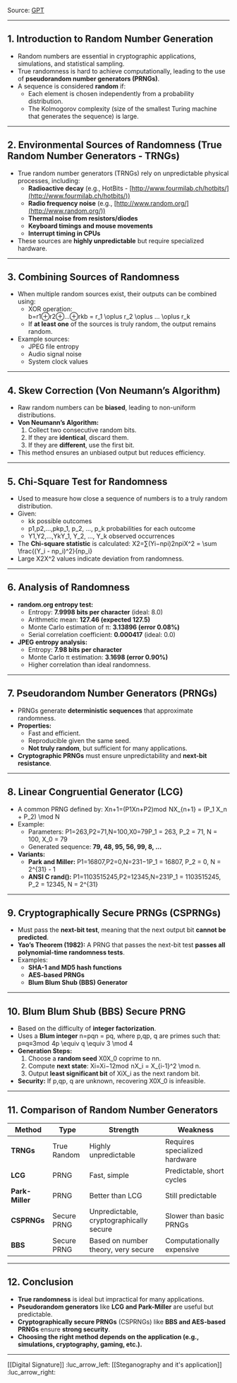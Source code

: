 Source: [GPT](https://chatgpt.com/c/67c585b6-e260-8009-bae0-30b0ea684d33)

---
## **1. Introduction to Random Number Generation**

- Random numbers are essential in cryptographic applications, simulations, and statistical sampling.
- True randomness is hard to achieve computationally, leading to the use of **pseudorandom number generators (PRNGs)**.
- A sequence is considered **random** if:
    - Each element is chosen independently from a probability distribution.
    - The Kolmogorov complexity (size of the smallest Turing machine that generates the sequence) is large.

---

## **2. Environmental Sources of Randomness (True Random Number Generators - TRNGs)**

- True random number generators (TRNGs) rely on unpredictable physical processes, including:
    - **Radioactive decay** (e.g., HotBits - [http://www.fourmilab.ch/hotbits/](http://www.fourmilab.ch/hotbits/))
    - **Radio frequency noise** (e.g., [http://www.random.org/](http://www.random.org/))
    - **Thermal noise from resistors/diodes**
    - **Keyboard timings and mouse movements**
    - **Interrupt timing in CPUs**
- These sources are **highly unpredictable** but require specialized hardware.

---

## **3. Combining Sources of Randomness**

- When multiple random sources exist, their outputs can be combined using:
    - XOR operation:  
        b=r1⊕r2⊕...⊕rkb = r_1 \oplus r_2 \oplus ... \oplus r_k
    - If **at least one** of the sources is truly random, the output remains random.
- Example sources:
    - JPEG file entropy
    - Audio signal noise
    - System clock values

---

## **4. Skew Correction (Von Neumann’s Algorithm)**

- Raw random numbers can be **biased**, leading to non-uniform distributions.
- **Von Neumann’s Algorithm:**
    1. Collect two consecutive random bits.
    2. If they are **identical**, discard them.
    3. If they are **different**, use the first bit.
- This method ensures an unbiased output but reduces efficiency.

---

## **5. Chi-Square Test for Randomness**

- Used to measure how close a sequence of numbers is to a truly random distribution.
- Given:
    - kk possible outcomes
    - p1,p2,...,pkp_1, p_2, ..., p_k probabilities for each outcome
    - Y1,Y2,...,YkY_1, Y_2, ..., Y_k observed occurrences
- The **Chi-square statistic** is calculated: X2=∑(Yi−npi)2npiX^2 = \sum \frac{(Y_i - np_i)^2}{np_i}
- Large X2X^2 values indicate deviation from randomness.

---

## **6. Analysis of Randomness**

- **random.org entropy test:**
    - Entropy: **7.9998 bits per character** (ideal: 8.0)
    - Arithmetic mean: **127.46 (expected 127.5)**
    - Monte Carlo estimation of π: **3.13896 (error 0.08%)**
    - Serial correlation coefficient: **0.000417** (ideal: 0.0)
- **JPEG entropy analysis:**
    - Entropy: **7.98 bits per character**
    - Monte Carlo π estimation: **3.1698 (error 0.90%)**
    - Higher correlation than ideal randomness.

---

## **7. Pseudorandom Number Generators (PRNGs)**

- PRNGs generate **deterministic sequences** that approximate randomness.
- **Properties:**
    - Fast and efficient.
    - Reproducible given the same seed.
    - **Not truly random**, but sufficient for many applications.
- **Cryptographic PRNGs** must ensure unpredictability and **next-bit resistance**.

---

## **8. Linear Congruential Generator (LCG)**

- A common PRNG defined by: Xn+1=(P1Xn+P2)mod  NX_{n+1} = (P_1 X_n + P_2) \mod N
- Example:
    - Parameters: P1=263,P2=71,N=100,X0=79P_1 = 263, P_2 = 71, N = 100, X_0 = 79
    - Generated sequence: **79, 48, 95, 56, 99, 8, ...**
- **Variants:**
    - **Park and Miller:** P1=16807,P2=0,N=231−1P_1 = 16807, P_2 = 0, N = 2^{31} - 1
    - **ANSI C rand():** P1=1103515245,P2=12345,N=231P_1 = 1103515245, P_2 = 12345, N = 2^{31}

---

## **9. Cryptographically Secure PRNGs (CSPRNGs)**

- Must pass the **next-bit test**, meaning that the next output bit **cannot be predicted**.
- **Yao’s Theorem (1982):** A PRNG that passes the next-bit test **passes all polynomial-time randomness tests**.
- Examples:
    - **SHA-1 and MD5 hash functions**
    - **AES-based PRNGs**
    - **Blum Blum Shub (BBS) Generator**

---

## **10. Blum Blum Shub (BBS) Secure PRNG**

- Based on the difficulty of **integer factorization**.
- Uses a **Blum integer** n=pqn = pq, where p,qp, q are primes such that: p≡q≡3mod  4p \equiv q \equiv 3 \mod 4
- **Generation Steps:**
    1. Choose a **random seed** X0X_0 coprime to nn.
    2. Compute **next state**: Xi=Xi−12mod  nX_i = X_{i-1}^2 \mod n.
    3. Output **least significant bit** of XiX_i as the next random bit.
- **Security:** If p,qp, q are unknown, recovering X0X_0 is infeasible.

---

## **11. Comparison of Random Number Generators**

|Method|Type|Strength|Weakness|
|---|---|---|---|
|**TRNGs**|True Random|Highly unpredictable|Requires specialized hardware|
|**LCG**|PRNG|Fast, simple|Predictable, short cycles|
|**Park-Miller**|PRNG|Better than LCG|Still predictable|
|**CSPRNGs**|Secure PRNG|Unpredictable, cryptographically secure|Slower than basic PRNGs|
|**BBS**|Secure PRNG|Based on number theory, very secure|Computationally expensive|

---

## **12. Conclusion**

- **True randomness** is ideal but impractical for many applications.
- **Pseudorandom generators** like **LCG and Park-Miller** are useful but predictable.
- **Cryptographically secure PRNGs** (CSPRNGs) like **BBS and AES-based PRNGs** ensure **strong security**.
- **Choosing the right method depends on the application (e.g., simulations, cryptography, gaming, etc.).**

---
[[Digital Signature]] :luc_arrow_left:
[[Steganography and it's application]] :luc_arrow_right: